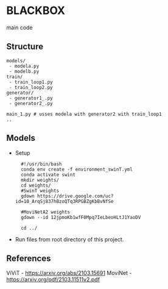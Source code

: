 # BLACKBOX

main code

## Structure

```
models/
 - modela.py
 - modelb.py
train/
 - train_loop1.py
 - train_loop2.py
generator/
 - generator1_.py
 - generator2_.py

main_1.py # usses modela with generator2 with train_loop1
..
```

## Models

- Setup

  ```shell
    #!/usr/bin/bash
    conda env create -f environment_swinT.yml
    conda activate swint
    mkdir weights/
    cd weights/
    #SwinT weights
    gdown https://drive.google.com/uc?id=10_ArqSj837hBzoQTq3RPGBZgKbBvNfSe

    #MoviNetA2 weights
    gdown --id 12jpmoKb1wfF0Mpq7IeLbeoHLtJ1YaoDV

    cd ../
  ```

- Run files from root directory of this project.

## References

ViViT - https://arxiv.org/abs/2103.15691
MoviNet - https://arxiv.org/pdf/2103.11511v2.pdf
